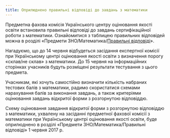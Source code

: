 ```yaml
---
title: Оприлюднено правильні відповіді до завдань з математики
---
```


Предметна фахова комісія Українського центру оцінювання якості освіти встановила правильні відповіді до завдань сертифікаційної роботи з математики. Ознайомитися з таблицею правильних відповідей можна в розділі «Предмети ЗНО/Математика/[Правильні відповіді](http://testportal.gov.ua/correcthmath/)».

Нагадуємо, що до 14 червня відбудеться засідання експертної комісії при Українському центрі оцінювання якості освіти з визначення порогу «склав/не склав» з математики. До 15 червня на інформаційних сторінках учасників будуть розміщені результати тестування з цього предмета.

Учасникам, які хочуть самостійно визначити кількість набраних тестових балів з математики, радимо скористатися схемами нарахування балів за виконання завдань, а також критеріями оцінювання завдань відкритої форми з розгорнутою відповіддю.

Схему оцінювання завдання відкритої форми з розгорнутою відповіддю з математики, ухвалену на засіданні предметної фахової комісії з математики при Українському центрі оцінювання якості освіти, буде оприлюднено в розділі «Предмети ЗНО/Математика/Правильні відповіді» 1 червня 2017 р.
